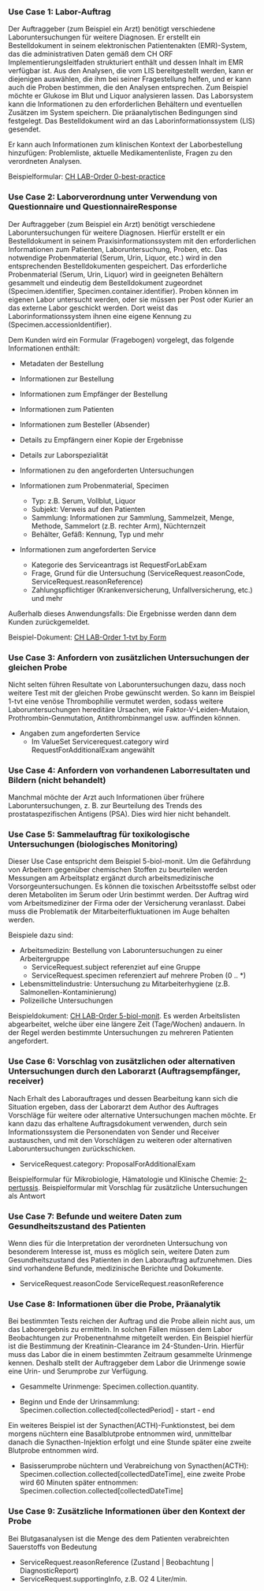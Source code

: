 <!-- markdownlint-disable MD001 MD033 MD041 -->
<!--
╭───────────────────── UC -german ──────────────────────────╮
│  UC - english is original, this is a traduction           │
╰───────────────────────────────────────────────────────────╯
-->
### Use Case 1: Labor-Auftrag

Der Auftraggeber (zum Beispiel ein Arzt) benötigt verschiedene Laboruntersuchungen für weitere Diagnosen. Er erstellt ein Bestelldokument in seinem elektronischen Patientenakten (EMR)-System, das die administrativen Daten gemäß dem CH ORF Implementierungsleitfaden strukturiert enthält und dessen Inhalt im EMR verfügbar ist. Aus den Analysen, die vom LIS bereitgestellt werden, kann er diejenigen auswählen, die ihm bei seiner Fragestellung helfen, und er kann auch die Proben bestimmen, die den Analysen entsprechen. Zum Beispiel möchte er Glukose im Blut und Liquor analysieren lassen. Das Laborsystem kann die Informationen zu den erforderlichen Behältern und eventuellen Zusätzen im System speichern. Die präanalytischen Bedingungen sind festgelegt. Das Bestelldokument wird an das Laborinformationssystem (LIS) gesendet.

Er kann auch Informationen zum klinischen Kontext der Laborbestellung hinzufügen: Problemliste, aktuelle Medikamentenliste, Fragen zu den verordneten Analysen.

Beispielformular: [CH LAB-Order 0-best-practice](Bundle-0-best-practice-document.html)

### Use Case 2: Laborverordnung unter Verwendung von Questionnaire und QuestionnaireResponse

Der Auftraggeber (zum Beispiel ein Arzt) benötigt verschiedene Laboruntersuchungen für weitere Diagnosen. Hierfür erstellt er ein Bestelldokument in seinem Praxisinformationssystem mit den erforderlichen Informationen zum Patienten, Laboruntersuchung, Proben, etc. Das notwendige Probenmaterial (Serum, Urin, Liquor, etc.) wird in den entsprechenden Bestelldokumenten gespeichert. Das erforderliche Probenmaterial (Serum, Urin, Liquor) wird in geeigneten Behältern gesammelt und eindeutig dem Bestelldokument zugeordnet (Specimen.identifier, Specimen.container.identifier). Proben können im eigenen Labor untersucht werden, oder sie müssen per Post oder Kurier an das externe Labor geschickt werden. Dort weist das Laborinformationssystem ihnen eine eigene Kennung zu (Specimen.accessionIdentifier).

Dem Kunden wird ein Formular (Fragebogen) vorgelegt, das folgende Informationen enthält:

* Metadaten der Bestellung
* Informationen zur Bestellung
* Informationen zum Empfänger der Bestellung
* Informationen zum Patienten
* Informationen zum Besteller (Absender)
* Details zu Empfängern einer Kopie der Ergebnisse
* Details zur Laborspezialität
* Informationen zu den angeforderten Untersuchungen

* Informationen zum Probenmaterial, Specimen
  * Typ: z.B. Serum, Vollblut, Liquor
  * Subjekt: Verweis auf den Patienten
  * Sammlung: Informationen zur Sammlung, Sammelzeit, Menge, Methode, Sammelort (z.B. rechter Arm), Nüchternzeit
  * Behälter, Gefäß: Kennung, Typ und mehr

* Informationen zum angeforderten Service
  * Kategorie des Serviceantrags ist RequestForLabExam
  * Frage, Grund für die Untersuchung (ServiceRequest.reasonCode, ServiceRequest.reasonReference)
  * Zahlungspflichtiger (Krankenversicherung, Unfallversicherung, etc.) und mehr
  
Außerhalb dieses Anwendungsfalls: Die Ergebnisse werden dann dem Kunden zurückgemeldet.

Beispiel-Dokument: [CH LAB-Order 1-tvt by Form](Bundle-1-tvt-document-with-sr-and-form.html)

### Use Case 3: Anfordern von zusätzlichen Untersuchungen der gleichen Probe

Nicht selten führen Resultate von Laboruntersuchungen dazu, dass noch weitere Test mit der gleichen Probe gewünscht werden. So kann im Beispiel 1-tvt eine venöse Thrombophilie vermutet werden, sodass weitere Laboruntersuchungen hereditäre Ursachen, wie Faktor-V-Leiden-Mutaion, Prothrombin-Genmutation, Antithrombinmangel usw. auffinden können.

* Angaben zum angeforderten Service
  * Im ValueSet Servicerequest.category wird RequestForAdditionalExam angewählt

### Use Case 4: Anfordern von vorhandenen Laborresultaten und Bildern (nicht behandelt)

Manchmal möchte der Arzt auch Informationen über frühere Laboruntersuchungen, z. B. zur Beurteilung des Trends des prostataspezifischen Antigens (PSA). Dies wird hier nicht behandelt.
  
### Use Case 5: Sammelauftrag für toxikologische Untersuchungen (biologisches Monitoring)

Dieser Use Case entspricht dem Beispiel 5-biol-monit. Um die Gefährdung von Arbeitern gegenüber chemischen Stoffen zu beurteilen werden Messungen am Arbeitsplatz ergänzt durch arbeitsmedizinische Vorsorgeuntersuchungen. Es können die toxischen Arbeitsstoffe selbst oder deren Metaboliten im Serum oder Urin bestimmt werden. Der Auftrag wird vom Arbeitsmediziner der Firma oder der Versicherung veranlasst. Dabei muss die Problematik der Mitarbeiterfluktuationen im Auge behalten werden.

Beispiele dazu sind:

* Arbeitsmedizin: Bestellung von Laboruntersuchungen zu einer Arbeitergruppe
  * ServiceRequest.subject referenziet auf eine Gruppe
  * ServiceRequest.specimen referenziert auf mehrere Proben (0 .. *)
* Lebensmittelindustrie: Untersuchung zu Mitarbeiterhygiene (z.B. Salmonellen-Kontaminierung)
* Polizeiliche Untersuchungen

Beispieldokument: [CH LAB-Order 5-biol-monit](Bundle-5-biol-monit-document-with-sr.html). Es werden Arbeitslisten abgearbeitet, welche über eine längere Zeit (Tage/Wochen) andauern. In der Regel werden bestimmte Untersuchungen zu mehreren Patienten angefordert.

### Use Case 6: Vorschlag von zusätzlichen oder alternativen Untersuchungen durch den Laborarzt (Auftragsempfänger, receiver)

Nach Erhalt des Laborauftrages und dessen Bearbeitung kann sich die Situation ergeben, dass der Laborarzt dem Author des Auftrages Vorschläge für weitere oder alternative Untersuchungen machen möchte. Er kann dazu das erhaltene Auftragsdokument verwenden, durch sein Informationssystem die Personendaten von Sender und Receiver austauschen, und mit den Vorschlägen zu weiteren oder alternativen Laboruntersuchungen zurückschicken.

* ServiceRequest.category: ProposalForAdditionalExam

Beispielformular für Mikrobiologie, Hämatologie und Klinische Chemie: [2-pertussis](http://fhir.ch/ig/ch-lab-order/Questionnaire-2-pertussis.html).
Beispielformular mit Vorschlag für zusätzliche Untersuchungen als Antwort

### Use Case 7: Befunde und weitere Daten zum Gesundheitszustand des Patienten

Wenn dies für die Interpretation der verordneten Untersuchung von besonderem Interesse ist, muss es möglich sein, weitere Daten zum Gesundheitszustand des Patienten in den Laborauftrag aufzunehmen. Dies sind vorhandene Befunde, medizinische Berichte und Dokumente.

* ServiceRequest.reasonCode ServiceRequest.reasonReference

### Use Case 8: Informationen über die Probe, Präanalytik

Bei bestimmten Tests reichen der Auftrag und die Probe allein nicht aus, um das Laborergebnis zu ermitteln. In solchen Fällen müssen dem Labor Beobachtungen zur Probenentnahme mitgeteilt werden. Ein Beispiel hierfür ist die Bestimmung der Kreatinin-Clearance im 24-Stunden-Urin. Hierfür muss das Labor die in einem bestimmten Zeitraum gesammelte Urinmenge kennen. Deshalb stellt der Auftraggeber dem Labor die Urinmenge sowie eine Urin- und Serumprobe zur Verfügung.

* Gesammelte Urinmenge: Specimen.collection.quantity.

* Beginn und Ende der Urinsammlung: Specimen.collection.collected[collectedPeriod] - start - end

Ein weiteres Beispiel ist der Synacthen(ACTH)-Funktionstest, bei dem morgens nüchtern eine Basalblutprobe entnommen wird, unmittelbar danach die Synacthen-Injektion erfolgt und eine Stunde später eine zweite Blutprobe entnommen wird.

* Basisserumprobe nüchtern und Verabreichung von Synacthen(ACTH): Specimen.collection.collected[collectedDateTime], eine zweite Probe wird 60 Minuten später entnommen: Specimen.collection.collected[collectedDateTime]

### Use Case 9: Zusätzliche Informationen über den Kontext der Probe

Bei Blutgasanalysen ist die Menge des dem Patienten verabreichten Sauerstoffs von Bedeutung

* ServiceRequest.reasonReference (Zustand | Beobachtung | DiagnosticReport)
* ServiceRequest.supportingInfo, z.B. O2 4 Liter/min.
